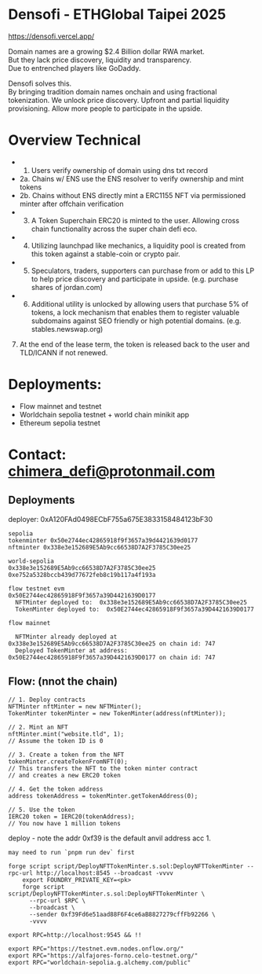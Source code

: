 # Densofi - ETHGlobal Taipei 2025

https://densofi.vercel.app/

Domain names are a growing $2.4 Billion dollar RWA market.  
But they lack price discovery, liquidity and transparency.  
Due to entrenched players like GoDaddy.  

Densofi solves this.  
By bringing tradition domain names onchain and using fractional tokenization. 
We unlock price discovery. 
Upfront and partial liquidity provisioning. 
Allow more people to participate in the upside.  

# Overview Technical 

- 1. Users verify ownership of domain using dns txt record 
- 2a. Chains w/ ENS use the ENS resolver to verify ownership and mint tokens 
- 2b. Chains without ENS directly mint a ERC1155 NFT via permissioned minter after offchain verification
- 3. A <Domain name> Token Superchain ERC20 is minted to the user. Allowing cross chain functionality across the super chain defi eco. 
- 4. Utilizing launchpad like mechanics, a liquidity pool is created from this token against a stable-coin or crypto pair. 
- 5. Speculators, traders, supporters can purchase from or add to this LP to help price discovery and participate in upside. (e.g. purchase shares of jordan.com) 
- 6. Additional utility is unlocked by allowing users that purchase 5% of tokens, a lock mechanism that enables them to register valuable subdomains against SEO friendly or high potential domains. (e.g. stables.newswap.org)
7. At the end of the lease term, the token is released back to the user and TLD/ICANN if not renewed. 

# Deployments:

- Flow mainnet and testnet
- Worldchain sepolia testnet + world chain minikit app 
- Ethereum sepolia testnet 


# Contact: chimera_defi@protonmail.com

## Deployments 
deployer: 0xA120FAd0498ECbF755a675E3833158484123bF30
```
sepolia
tokenminter 0x50e2744ec42865918f9f3657a39d4421639d0177
nftminter 0x338e3e152689E5Ab9cc66538D7A2F3785C30ee25

world-sepolia  
0x338e3e152689E5Ab9cc66538D7A2F3785C30ee25
0xe752a5328bccb439d77672feb8c19b117a4f193a

flow testnet evm
0x50E2744ec42865918F9f3657a39D4421639D0177
  NFTMinter deployed to:  0x338e3e152689E5Ab9cc66538D7A2F3785C30ee25
  TokenMinter deployed to:  0x50E2744ec42865918F9f3657a39D4421639D0177

flow mainnet

  NFTMinter already deployed at 0x338e3e152689E5Ab9cc66538D7A2F3785C30ee25 on chain id: 747
  Deployed TokenMinter at address: 0x50E2744ec42865918F9f3657a39D4421639D0177 on chain id: 747
```

## Flow: (nnot the chain)
```
// 1. Deploy contracts
NFTMinter nftMinter = new NFTMinter();
TokenMinter tokenMinter = new TokenMinter(address(nftMinter));

// 2. Mint an NFT
nftMinter.mint("website.tld", 1);
// Assume the token ID is 0

// 3. Create a token from the NFT
tokenMinter.createTokenFromNFT(0);
// This transfers the NFT to the token minter contract
// and creates a new ERC20 token

// 4. Get the token address
address tokenAddress = tokenMinter.getTokenAddress(0);

// 5. Use the token
IERC20 token = IERC20(tokenAddress);
// You now have 1 million tokens
```

deploy - note the addr 0xf39 is the default anvil address acc 1. 
```
may need to run `pnpm run dev` first

forge script script/DeployNFTTokenMinter.s.sol:DeployNFTTokenMinter --rpc-url http://localhost:8545 --broadcast -vvvv
    export FOUNDRY_PRIVATE_KEY=<pk>
    forge script script/DeployNFTTokenMinter.s.sol:DeployNFTTokenMinter \
      --rpc-url $RPC \
      --broadcast \
      --sender 0xf39Fd6e51aad88F6F4ce6aB8827279cffFb92266 \
      -vvvv
  
export RPC=http://localhost:9545 && !! 

export RPC="https://testnet.evm.nodes.onflow.org/"
export RPC="https://alfajores-forno.celo-testnet.org/"
export RPC="worldchain-sepolia.g.alchemy.com/public"
```
